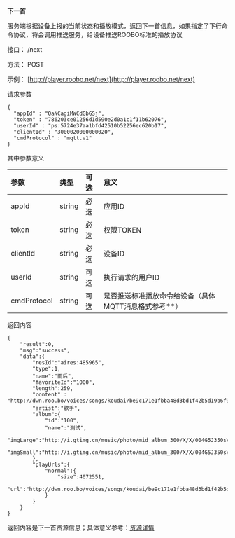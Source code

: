 **下一首**

服务端根据设备上报的当前状态和播放模式，返回下一首信息，如果指定了下行命令协议，将会调用推送服务，给设备推送ROOBO标准的播放协议

接口： /next

方法： POST

示例： [http://player.roobo.net/next](http://player.roobo.net/next)

请求参数

```
{
  "appId" : "QaNCagiMWCdGbGSj",
  "token" : "786203ce01256d1d590e2d0a1c1f11b62076",
  "userId" : "ps:5724e37aa1bfd42510b52256ec620b17",
  "clientId" : "3000020000000020",
  "cmdProtocol" : "mqtt.v1"
}
```

其中参数意义

| 参数 | 类型 | 可选 | 意义 |
| :--- | :--- | :--- | :--- |
| appId | string | 必选 | 应用ID |
| token | string | 必选 | 权限TOKEN |
| clientId | string | 必选 | 设备ID |
| userId | string | 可选 | 执行请求的用户ID |
| cmdProtocol | string | 可选 | 是否推送标准播放命令给设备（具体MQTT消息格式参考\*\*） |

返回内容

```
{
    "result":0,
    "msg":"success",
    "data":{
        "resId":"aires:485965",
        "type":1,
        "name":"雨后",
        "favoriteId":"1000",
        "length":259,
        "content" : "http://dwn.roo.bo/voices/songs/koudai/be9c171e1fbba48d3bd1f42b5d19b6f9.mp3",
        "artist":"歌手",
        "album":{
            "id":"100",
            "name":"测试",
            "imgLarge":"http://i.gtimg.cn/music/photo/mid_album_300/X/X/004G5J350sVsXX.jpg",
            "imgSmall":"http://i.gtimg.cn/music/photo/mid_album_300/X/X/004G5J350sVsXX.jpg"
        },
        "playUrls":{
            "normal":{
                "size":4072551,
                "url":"http://dwn.roo.bo/voices/songs/koudai/be9c171e1fbba48d3bd1f42b5d19b6f9.mp3"
            }
        }
    }
}
```

返回内容是下一首资源信息；具体意义参考：[资源详情](/cms/mo-kuai-lie-biao.md)

